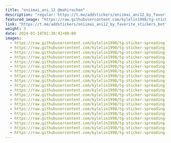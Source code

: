 ```yaml
---
title: "oniimai_ani_12 @mahirochan"
description: "regular: https://t.me/addstickers/oniimai_ani12_by_favorite_stickers_bot"
featured_image: "https://raw.githubusercontent.com/kylelin1998/tg-sticker-spreading-worldwide-images/main/img/d84db2de-ddcb-4683-a005-571548d74600.jpg"
link: "https://t.me/addstickers/oniimai_ani12_by_favorite_stickers_bot"
weight: 3
date: 2024-01-14T01:38:42+08:00
images:
  - https://raw.githubusercontent.com/kylelin1998/tg-sticker-spreading-worldwide-images/main/img/d84db2de-ddcb-4683-a005-571548d74600.jpg
  - https://raw.githubusercontent.com/kylelin1998/tg-sticker-spreading-worldwide-images/main/img/0ce3571e-6cf2-43ec-85a3-d26dbb6cc0ed.jpg
  - https://raw.githubusercontent.com/kylelin1998/tg-sticker-spreading-worldwide-images/main/img/b6224460-d710-40cc-b4ad-3cb36a52204a.jpg
  - https://raw.githubusercontent.com/kylelin1998/tg-sticker-spreading-worldwide-images/main/img/d36b55be-e533-4cb8-8176-d028f9027882.jpg
  - https://raw.githubusercontent.com/kylelin1998/tg-sticker-spreading-worldwide-images/main/img/0e003b24-d70a-4e78-808a-83a72c6310d3.jpg
  - https://raw.githubusercontent.com/kylelin1998/tg-sticker-spreading-worldwide-images/main/img/f58b3765-e909-46eb-9ed3-9e3255d395c4.jpg
  - https://raw.githubusercontent.com/kylelin1998/tg-sticker-spreading-worldwide-images/main/img/0f37c13d-7cbd-4a17-9080-8d91cac1e323.jpg
  - https://raw.githubusercontent.com/kylelin1998/tg-sticker-spreading-worldwide-images/main/img/f8885e70-939c-4163-ac60-b5ab46580b52.jpg
  - https://raw.githubusercontent.com/kylelin1998/tg-sticker-spreading-worldwide-images/main/img/13ae2eab-f3dd-4249-8e54-02e389b32690.jpg
  - https://raw.githubusercontent.com/kylelin1998/tg-sticker-spreading-worldwide-images/main/img/7c92cd4a-4047-4c1c-8143-1515bdd1ae5c.jpg
  - https://raw.githubusercontent.com/kylelin1998/tg-sticker-spreading-worldwide-images/main/img/07b4a7c3-6960-487d-9c0d-0001b0af874f.jpg
  - https://raw.githubusercontent.com/kylelin1998/tg-sticker-spreading-worldwide-images/main/img/17a7f107-9f5c-4bf4-8012-d27a6d7f167f.jpg
  - https://raw.githubusercontent.com/kylelin1998/tg-sticker-spreading-worldwide-images/main/img/c65c4de8-b4fd-49fc-badc-69fab07707dc.jpg
  - https://raw.githubusercontent.com/kylelin1998/tg-sticker-spreading-worldwide-images/main/img/90b87ee1-8d8e-4485-a3cd-6dbfb96e8344.jpg
  - https://raw.githubusercontent.com/kylelin1998/tg-sticker-spreading-worldwide-images/main/img/10b226af-0f87-4c75-89c3-95f6885198fc.jpg
  - https://raw.githubusercontent.com/kylelin1998/tg-sticker-spreading-worldwide-images/main/img/fba42c61-83b7-46b3-8446-b8c46b0da06c.jpg
  - https://raw.githubusercontent.com/kylelin1998/tg-sticker-spreading-worldwide-images/main/img/a8176373-cfa0-4ddd-b8aa-6151880df6ee.jpg
  - https://raw.githubusercontent.com/kylelin1998/tg-sticker-spreading-worldwide-images/main/img/481e758a-cc6e-4e08-ab2f-6e3fe5c7a507.jpg
  - https://raw.githubusercontent.com/kylelin1998/tg-sticker-spreading-worldwide-images/main/img/137090e4-107e-4ab8-8cf5-a1f3b94e00fa.jpg
  - https://raw.githubusercontent.com/kylelin1998/tg-sticker-spreading-worldwide-images/main/img/5576df04-9f0c-4dc5-9d3f-280be58d16cd.jpg
---
```

